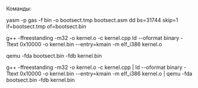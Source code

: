 Команды:

yasm -p gas -f bin -o bootsect.tmp bootsect.asm
dd bs=31744 skip=1 if=bootsect.tmp of=bootsect.bin

g++ -ffreestanding -m32 -o kernel.o -c kernel.cpp
ld --oformat binary -Ttext 0x10000 -o kernel.bin --entry=kmain -m elf_i386 kernel.o

qemu -fda bootsect.bin -fdb kernel.bin

g++ -ffreestanding -m32 -o kernel.o -c kernel.cpp | ld --oformat binary -Ttext 0x10000 -o kernel.bin --entry=kmain -m elf_i386 kernel.o | qemu -fda bootsect.bin -fdb kernel.bin